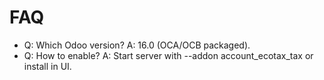 # FAQ

- Q: Which Odoo version? A: 16.0 (OCA/OCB packaged).
- Q: How to enable? A: Start server with --addon account_ecotax_tax or install in UI.
